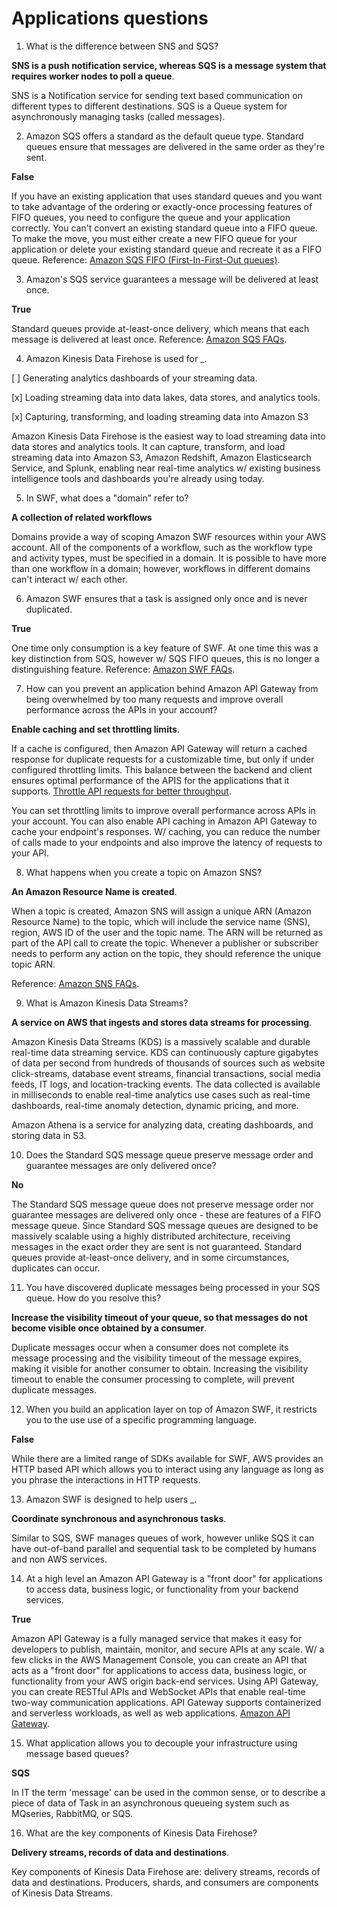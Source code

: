 # Applications questions

1. What is the difference between SNS and SQS?

**SNS is a push notification service, whereas SQS is a message system that requires worker nodes to poll a queue**.

SNS is a Notification service for sending text based communication on different types to different destinations. SQS is a Queue system for asynchronously managing tasks (called messages).

2. Amazon SQS offers a standard as the default queue type. Standard queues ensure that messages are delivered in the same order as they're sent.

**False**

If you have an existing application that uses standard queues and you want to take advantage of the ordering or exactly-once processing features of FIFO queues, you need to configure the queue and your application correctly. You can't convert an existing standard queue into a FIFO queue. To make the move, you must either create a new FIFO queue for your application or delete your existing standard queue and recreate it as a FIFO queue. Reference: [Amazon SQS FIFO (First-In-First-Out queues)](https://docs.aws.amazon.com/AWSSimpleQueueService/latest/SQSDeveloperGuide/FIFO-queues.html).

3. Amazon's SQS service guarantees a message will be delivered at least once.

**True**

Standard queues provide at-least-once delivery, which means that each message is delivered at least once. Reference: [Amazon SQS FAQs](https://aws.amazon.com/sqs/faqs/).

4. Amazon Kinesis Data Firehose is used for _.

[ ] Generating analytics dashboards of your streaming data.

[x] Loading streaming data into data lakes, data stores, and analytics tools.

[x] Capturing, transforming, and loading streaming data into Amazon S3

Amazon Kinesis Data Firehose is the easiest way to load streaming data into data stores and analytics tools. It can capture, transform, and load streaming data into Amazon S3, Amazon Redshift, Amazon Elasticsearch Service, and Splunk, enabling near real-time analytics w/ existing business intelligence tools and dashboards you're already using today.

5. In SWF, what does a "domain" refer to?

**A collection of related workflows**

Domains provide a way of scoping Amazon SWF resources within your AWS account. All of the components of a workflow, such as the workflow type and activity types, must be specified in a domain. It is possible to have more than one workflow in a domain; however, workflows in different domains can't interact w/ each other.

6. Amazon SWF ensures that a task is assigned only once and is never duplicated.

**True**

One time only consumption is a key feature of SWF. At one time this was a key distinction from SQS, however w/ SQS FIFO queues, this is no longer a distinguishing feature. Reference: [Amazon SWF FAQs](https://aws.amazon.com/swf/faqs/).

7. How can you prevent an application behind Amazon API Gateway from being overwhelmed by too many requests and improve overall performance across the APIs in your account?

**Enable caching and set throttling limits**.

If a cache is configured, then Amazon API Gateway will return a cached response for duplicate requests for a customizable time, but only if under configured throttling limits. This balance between the backend and client ensures optimal performance of the APIS for the applications that it supports. [Throttle API requests for better throughput](https://docs.aws.amazon.com/apigateway/latest/developerguide/api-gateway-request-throttling.html).

You can set throttling limits to improve overall performance across APIs in your account. You can also enable API caching in Amazon API Gateway to cache your endpoint's responses. W/ caching, you can reduce the number of calls made to your endpoints and also improve the latency of requests to your API.

8. What happens when you create a topic on Amazon SNS?

**An Amazon Resource Name is created**.

When a topic is created, Amazon SNS will assign a unique ARN (Amazon Resource Name) to the topic, which will include the service name (SNS), region, AWS ID of the user and the topic name. The ARN will be returned as part of the API call to create the topic. Whenever a publisher or subscriber needs to perform any action on the topic, they should reference the unique topic ARN.

Reference: [Amazon SNS FAQs](https://aws.amazon.com/sns/faqs/).

9. What is Amazon Kinesis Data Streams?

**A service on AWS that ingests and stores data streams for processing**.

Amazon Kinesis Data Streams (KDS) is a massively scalable and durable real-time data streaming service. KDS can continuously capture gigabytes of data per second from hundreds of thousands of sources such as website click-streams, database event streams, financial transactions, social media feeds, IT logs, and location-tracking events. The data collected is available in milliseconds to enable real-time analytics use cases such as real-time dashboards, real-time anomaly detection, dynamic pricing, and more.

Amazon Athena is a service for analyzing data, creating dashboards, and storing data in S3.

10. Does the Standard SQS message queue preserve message order and guarantee messages are only delivered once?

**No**

The Standard SQS message queue does not preserve message order nor guarantee messages are delivered only once - these are features of a FIFO message queue. Since Standard SQS message queues are designed to be massively scalable using a highly distributed architecture, receiving messages in the exact order they are sent is not guaranteed. Standard queues provide at-least-once delivery, and in some circumstances, duplicates can occur.

11. You have discovered duplicate messages being processed in your SQS queue. How do you resolve this?

**Increase the visibility timeout of your queue, so that messages do not become visible once obtained by a consumer**.

Duplicate messages occur when a consumer does not complete its message processing and the visibility timeout of the message expires, making it visible for another consumer to obtain. Increasing the visibility timeout to enable the consumer processing to complete, will prevent duplicate messages.

12. When you build an application layer on top of Amazon SWF, it restricts you to the use use of a specific programming language.

**False**

While there are a limited range of SDKs available for SWF, AWS provides an HTTP based API which allows you to interact using any language as long as you phrase the interactions in HTTP requests.

13. Amazon SWF is designed to help users _.

**Coordinate synchronous and asynchronous tasks**.

Similar to SQS, SWF manages queues of work, however unlike SQS it can have out-of-band parallel and sequential task to be completed by humans and non AWS services.

14. At a high level an Amazon API Gateway is a "front door" for applications to access data, business logic, or functionality from your backend services.

**True**

Amazon API Gateway is a fully managed service that makes it easy for developers to publish, maintain, monitor, and secure APIs at any scale. W/ a few clicks in the AWS Management Console, you can create an API that acts as a "front door" for applications to access data, business logic, or functionality from your AWS origin back-end services. Using API Gateway, you can create RESTful APIs and WebSocket APIs that enable real-time two-way communication applications. API Gateway supports containerized and serverless workloads, as well as web applications. [Amazon API Gateway](https://aws.amazon.com/api-gateway/).

15. What application allows you to decouple your infrastructure using message based queues?

**SQS**

In IT the term 'message' can be used in the common sense, or to describe a piece of data of Task in an asynchronous queueing system such as MQseries, RabbitMQ, or SQS.

16. What are the key components of Kinesis Data Firehose?

**Delivery streams, records of data and destinations**.

Key components of Kinesis Data Firehose are: delivery streams, records of data and destinations. Producers, shards, and consumers are components of Kinesis Data Streams.
